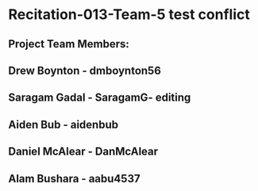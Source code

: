 # Recitation-013-Team-5 test conflict
## Project Team Members: 
## Drew Boynton - dmboynton56
## Saragam Gadal  - SaragamG- editing
## Aiden Bub - aidenbub
## Daniel McAlear - DanMcAlear
## Alam Bushara - aabu4537 

